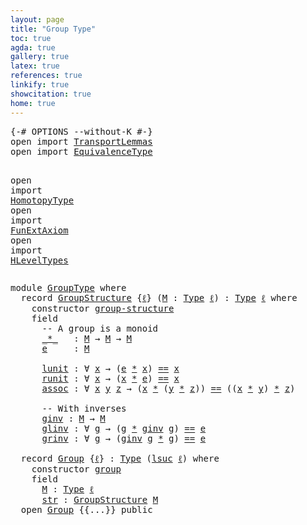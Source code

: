 ```yaml
---
layout: page
title: "Group Type"
toc: true
agda: true
gallery: true
latex: true
references: true
linkify: true
showcitation: true
home: true
---
```


<div class="hide" >
<pre class="Agda">
<a id="184" class="Symbol">{-#</a> <a id="188" class="Keyword">OPTIONS</a> <a id="196" class="Pragma">--without-K</a> <a id="208" class="Symbol">#-}</a>
<a id="212" class="Keyword">open</a> <a id="217" class="Keyword">import</a> <a id="224" href="TransportLemmas.html" class="Module">TransportLemmas</a>
<a id="240" class="Keyword">open</a> <a id="245" class="Keyword">import</a> <a id="252" href="EquivalenceType.html" class="Module">EquivalenceType</a>

<a id="269" class="Keyword">open</a> <a id="274" class="Keyword">import</a> <a id="281" href="HomotopyType.html" class="Module">HomotopyType</a>
<a id="294" class="Keyword">open</a> <a id="299" class="Keyword">import</a> <a id="306" href="FunExtAxiom.html" class="Module">FunExtAxiom</a>
<a id="318" class="Keyword">open</a> <a id="323" class="Keyword">import</a> <a id="330" href="HLevelTypes.html" class="Module">HLevelTypes</a>
</pre>
</div>

<pre class="Agda">
<a id="374" class="Keyword">module</a> <a id="381" href="GroupType.html" class="Module">GroupType</a> <a id="391" class="Keyword">where</a>
  <a id="399" class="Keyword">record</a> <a id="GroupStructure"></a><a id="406" href="GroupType.html#406" class="Record">GroupStructure</a> <a id="421" class="Symbol">{</a><a id="422" href="GroupType.html#422" class="Bound">ℓ</a><a id="423" class="Symbol">}</a> <a id="425" class="Symbol">(</a><a id="426" href="GroupType.html#426" class="Bound">M</a> <a id="428" class="Symbol">:</a> <a id="430" href="Intro.html#1593" class="Function">Type</a> <a id="435" href="GroupType.html#422" class="Bound">ℓ</a><a id="436" class="Symbol">)</a> <a id="438" class="Symbol">:</a> <a id="440" href="Intro.html#1593" class="Function">Type</a> <a id="445" href="GroupType.html#422" class="Bound">ℓ</a> <a id="447" class="Keyword">where</a>
    <a id="457" class="Keyword">constructor</a> <a id="GroupStructure.group-structure"></a><a id="469" href="GroupType.html#469" class="InductiveConstructor">group-structure</a>
    <a id="489" class="Keyword">field</a>
      <a id="501" class="Comment">-- A group is a monoid</a>
      <a id="GroupStructure._*_"></a><a id="530" href="GroupType.html#530" class="Field Operator">_*_</a>   <a id="536" class="Symbol">:</a> <a id="538" href="GroupType.html#426" class="Bound">M</a> <a id="540" class="Symbol">→</a> <a id="542" href="GroupType.html#426" class="Bound">M</a> <a id="544" class="Symbol">→</a> <a id="546" href="GroupType.html#426" class="Bound">M</a>
      <a id="GroupStructure.e"></a><a id="554" href="GroupType.html#554" class="Field">e</a>     <a id="560" class="Symbol">:</a> <a id="562" href="GroupType.html#426" class="Bound">M</a>

      <a id="GroupStructure.lunit"></a><a id="571" href="GroupType.html#571" class="Field">lunit</a> <a id="577" class="Symbol">:</a> <a id="579" class="Symbol">∀</a> <a id="581" href="GroupType.html#581" class="Bound">x</a> <a id="583" class="Symbol">→</a> <a id="585" class="Symbol">(</a><a id="586" href="GroupType.html#554" class="Field">e</a> <a id="588" href="GroupType.html#530" class="Field Operator">*</a> <a id="590" href="GroupType.html#581" class="Bound">x</a><a id="591" class="Symbol">)</a> <a id="593" href="EqualityType.html#1038" class="Datatype Operator">==</a> <a id="596" href="GroupType.html#581" class="Bound">x</a>
      <a id="GroupStructure.runit"></a><a id="604" href="GroupType.html#604" class="Field">runit</a> <a id="610" class="Symbol">:</a> <a id="612" class="Symbol">∀</a> <a id="614" href="GroupType.html#614" class="Bound">x</a> <a id="616" class="Symbol">→</a> <a id="618" class="Symbol">(</a><a id="619" href="GroupType.html#614" class="Bound">x</a> <a id="621" href="GroupType.html#530" class="Field Operator">*</a> <a id="623" href="GroupType.html#554" class="Field">e</a><a id="624" class="Symbol">)</a> <a id="626" href="EqualityType.html#1038" class="Datatype Operator">==</a> <a id="629" href="GroupType.html#614" class="Bound">x</a>
      <a id="GroupStructure.assoc"></a><a id="637" href="GroupType.html#637" class="Field">assoc</a> <a id="643" class="Symbol">:</a> <a id="645" class="Symbol">∀</a> <a id="647" href="GroupType.html#647" class="Bound">x</a> <a id="649" href="GroupType.html#649" class="Bound">y</a> <a id="651" href="GroupType.html#651" class="Bound">z</a> <a id="653" class="Symbol">→</a> <a id="655" class="Symbol">(</a><a id="656" href="GroupType.html#647" class="Bound">x</a> <a id="658" href="GroupType.html#530" class="Field Operator">*</a> <a id="660" class="Symbol">(</a><a id="661" href="GroupType.html#649" class="Bound">y</a> <a id="663" href="GroupType.html#530" class="Field Operator">*</a> <a id="665" href="GroupType.html#651" class="Bound">z</a><a id="666" class="Symbol">))</a> <a id="669" href="EqualityType.html#1038" class="Datatype Operator">==</a> <a id="672" class="Symbol">((</a><a id="674" href="GroupType.html#647" class="Bound">x</a> <a id="676" href="GroupType.html#530" class="Field Operator">*</a> <a id="678" href="GroupType.html#649" class="Bound">y</a><a id="679" class="Symbol">)</a> <a id="681" href="GroupType.html#530" class="Field Operator">*</a> <a id="683" href="GroupType.html#651" class="Bound">z</a><a id="684" class="Symbol">)</a>

      <a id="693" class="Comment">-- With inverses</a>
      <a id="GroupStructure.ginv"></a><a id="716" href="GroupType.html#716" class="Field">ginv</a> <a id="721" class="Symbol">:</a> <a id="723" href="GroupType.html#426" class="Bound">M</a> <a id="725" class="Symbol">→</a> <a id="727" href="GroupType.html#426" class="Bound">M</a>
      <a id="GroupStructure.glinv"></a><a id="735" href="GroupType.html#735" class="Field">glinv</a> <a id="741" class="Symbol">:</a> <a id="743" class="Symbol">∀</a> <a id="745" href="GroupType.html#745" class="Bound">g</a> <a id="747" class="Symbol">→</a> <a id="749" class="Symbol">(</a><a id="750" href="GroupType.html#745" class="Bound">g</a> <a id="752" href="GroupType.html#530" class="Field Operator">*</a> <a id="754" href="GroupType.html#716" class="Field">ginv</a> <a id="759" href="GroupType.html#745" class="Bound">g</a><a id="760" class="Symbol">)</a> <a id="762" href="EqualityType.html#1038" class="Datatype Operator">==</a> <a id="765" href="GroupType.html#554" class="Field">e</a>
      <a id="GroupStructure.grinv"></a><a id="773" href="GroupType.html#773" class="Field">grinv</a> <a id="779" class="Symbol">:</a> <a id="781" class="Symbol">∀</a> <a id="783" href="GroupType.html#783" class="Bound">g</a> <a id="785" class="Symbol">→</a> <a id="787" class="Symbol">(</a><a id="788" href="GroupType.html#716" class="Field">ginv</a> <a id="793" href="GroupType.html#783" class="Bound">g</a> <a id="795" href="GroupType.html#530" class="Field Operator">*</a> <a id="797" href="GroupType.html#783" class="Bound">g</a><a id="798" class="Symbol">)</a> <a id="800" href="EqualityType.html#1038" class="Datatype Operator">==</a> <a id="803" href="GroupType.html#554" class="Field">e</a>

  <a id="808" class="Keyword">record</a> <a id="Group"></a><a id="815" href="GroupType.html#815" class="Record">Group</a> <a id="821" class="Symbol">{</a><a id="822" href="GroupType.html#822" class="Bound">ℓ</a><a id="823" class="Symbol">}</a> <a id="825" class="Symbol">:</a> <a id="827" href="Intro.html#1593" class="Function">Type</a> <a id="832" class="Symbol">(</a><a id="833" href="Agda.Primitive.html#627" class="Primitive">lsuc</a> <a id="838" href="GroupType.html#822" class="Bound">ℓ</a><a id="839" class="Symbol">)</a> <a id="841" class="Keyword">where</a>
    <a id="851" class="Keyword">constructor</a> <a id="Group.group"></a><a id="863" href="GroupType.html#863" class="InductiveConstructor">group</a>
    <a id="873" class="Keyword">field</a>
      <a id="Group.M"></a><a id="885" href="GroupType.html#885" class="Field">M</a> <a id="887" class="Symbol">:</a> <a id="889" href="Intro.html#1593" class="Function">Type</a> <a id="894" href="GroupType.html#822" class="Bound">ℓ</a>
      <a id="Group.str"></a><a id="902" href="GroupType.html#902" class="Field">str</a> <a id="906" class="Symbol">:</a> <a id="908" href="GroupType.html#406" class="Record">GroupStructure</a> <a id="923" href="GroupType.html#885" class="Field">M</a>
  <a id="927" class="Keyword">open</a> <a id="932" href="GroupType.html#815" class="Module">Group</a> <a id="938" class="Symbol">{{...}}</a> <a id="946" class="Keyword">public</a>
</pre>
